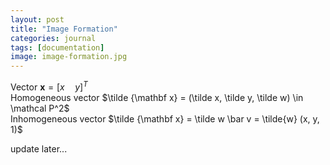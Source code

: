 ```yaml
---
layout: post
title: "Image Formation"
categories: journal
tags: [documentation]
image: image-formation.jpg
---
```


Vector $\mathbf x=[x\quad y]^T$  
Homogeneous vector  $\tilde {\mathbf x} = (\tilde x, \tilde y, \tilde w) \in \mathcal P^2$  
Inhomogeneous vector $\tilde {\mathbf x} = \tilde w \bar v = \tilde{w} (x, y, 1)$  

update later...


<!--stackedit_data:
eyJoaXN0b3J5IjpbMTAzNDc3MjI4LC0yMTI5MzI4MTExLDE3MD
UxODksLTIwNDM2MzE1NDcsMTIyNzA0NDgwOSwxNTE1NzA5NDQ3
LDY5NzM0ODAwMywtMTMyNzczNDk5OSwtMTY2MDkyNzkzNywtMT
k4MTI3ODAxMCwtNTE5NTU5NjY2LDIwNjEyNjIzNTAsLTc1NzU5
NTEyMCwtNzQyNTYxMzYzXX0=
-->